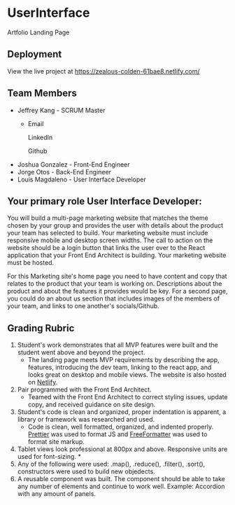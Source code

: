 # UserInterface
Artfolio Landing Page

## Deployment
View the live project at https://zealous-colden-61bae8.netlify.com/

## Team Members
* Jeffrey Kang - SCRUM Master
    *  <div class="row">
                        <a href="mailto:jeffkang@gmail.com" ><i class="fa fa-envelope-square fa-6x"></i></a>
                        <p>Email</p>
                     </div>
                     <div class="row">
                        <a href="https://www.linkedin.com/in/jeffrey-kang-4937b117a/" target="_blank"><i class="fa fa-linkedin-square fa-6x"></i></a>
                        <p>LinkedIn</p>
                     </div>
                     <div class="row">
                        <a href="https://github.com/jeffyjkang" target="_blank"><i class="fa fa-github-square fa-6x"></i></a>
                        <p>Github</p>
                     </div>
* Joshua Gonzalez - Front-End Engineer
* Jorge Otos - Back-End Engineer
* Louis Magdaleno - User Interface Developer

## **Your primary role User Interface Developer:**

You will build a multi-page marketing website that matches the theme chosen by your group and provides the user with details about the product your team has selected to build. Your marketing website must include responsive mobile and desktop screen widths. The call to action on the website should be a login button that links the user over to the React application that your Front End Architect is building. Your marketing website must be hosted.

For this Marketing site's home page you need to have content and copy that relates to the product that your team is working on. Descriptions about the product and about the features it provides would be key. For a second page, you could do an about us section that includes images of the members of your team, and links to one another's socials/Github.


## Grading Rubric
1. Student's work demonstrates that all MVP features were built and the student went above and beyond the project.
    * The landing page meets MVP requirements by describing the app, features, introducing the dev team, linking to the react app, and looks great on desktop and mobile views. The website is also hosted on <a href="https://www.netlify.com/">Netlify</a>.
2. Pair programmed with the Front End Architect.
    * Teamed with the Front End Architect to correct styling issues, update copy, and received guidance on site design.
3. Student's code is clean and organized, proper indentation is apparent, a library or framework was researched and used. 
    * Code is clean, well formatted, organized, and indented properly.  <a href="https://github.com/prettier/prettier">Prettier</a> was used to format JS and <a href="https://www.freeformatter.com/html-formatter.html">FreeFormatter</a> was used to format site markup.
4. Tablet views look professional at 800px and above. Responsive units are used for font-sizing.
    * 
5. Any of the following were used: .map(), .reduce(), .filter(), .sort(), constructors were used to build new objedects.
6. A reusable component was built.  The component should be able to take any number of elements and continue to work well.  Example: Accordion with any amount of panels.
